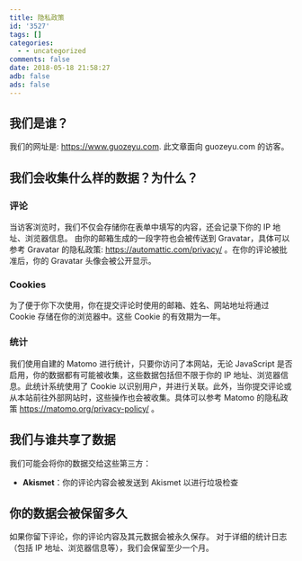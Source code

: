 ```yaml
---
title: 隐私政策
id: '3527'
tags: []
categories:
  - - uncategorized
comments: false
date: 2018-05-18 21:58:27
adb: false
ads: false
---
```


## 我们是谁？

我们的网址是: https://www.guozeyu.com. 此文章面向 guozeyu.com 的访客。

## 我们会收集什么样的数据？为什么？

### 评论

当访客浏览时，我们不仅会存储你在表单中填写的内容，还会记录下你的 IP 地址、浏览器信息。 由你的邮箱生成的一段字符也会被传送到 Gravatar，具体可以参考 Gravatar 的隐私政策: https://automattic.com/privacy/ 。在你的评论被批准后，你的 Gravatar 头像会被公开显示。

### Cookies

为了便于你下次使用，你在提交评论时使用的邮箱、姓名、网站地址将通过 Cookie 存储在你的浏览器中。这些 Cookie 的有效期为一年。

### 统计

我们使用自建的 Matomo 进行统计，只要你访问了本网站，无论 JavaScript 是否启用，你的数据都有可能被收集，这些数据包括但不限于你的 IP 地址、浏览器信息。此统计系统使用了 Cookie 以识别用户，并进行关联。此外，当你提交评论或从本站前往外部网站时，这些操作也会被收集。具体可以参考 Matomo 的隐私政策 https://matomo.org/privacy-policy/ 。

## 我们与谁共享了数据

我们可能会将你的数据交给这些第三方：

*   **Akismet**：你的评论内容会被发送到 Akismet 以进行垃圾检查

## 你的数据会被保留多久

如果你留下评论，你的评论内容及其元数据会被永久保存。 对于详细的统计日志（包括 IP 地址、浏览器信息等），我们会保留至少一个月。